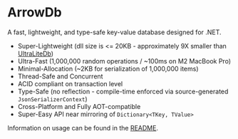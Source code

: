 # ArrowDb

A fast, lightweight, and type-safe key-value database designed for .NET.

* Super-Lightweight (dll size is <= 20KB - approximately 9X smaller than [UltraLiteDb](https://github.com/rejemy/UltraLiteDB))
* Ultra-Fast (1,000,000 random operations / ~100ms on M2 MacBook Pro)
* Minimal-Allocation (~2KB for serialization of 1,000,000 items)
* Thread-Safe and Concurrent
* ACID compliant on transaction level
* Type-Safe (no reflection - compile-time enforced via source-generated `JsonSerializerContext`)
* Cross-Platform and Fully AOT-compatible
* Super-Easy API near mirroring of `Dictionary<TKey, TValue>`

Information on usage can be found in the [README](https://github.com/dusrdev/ArrowDb/blob/stable/README.md).
